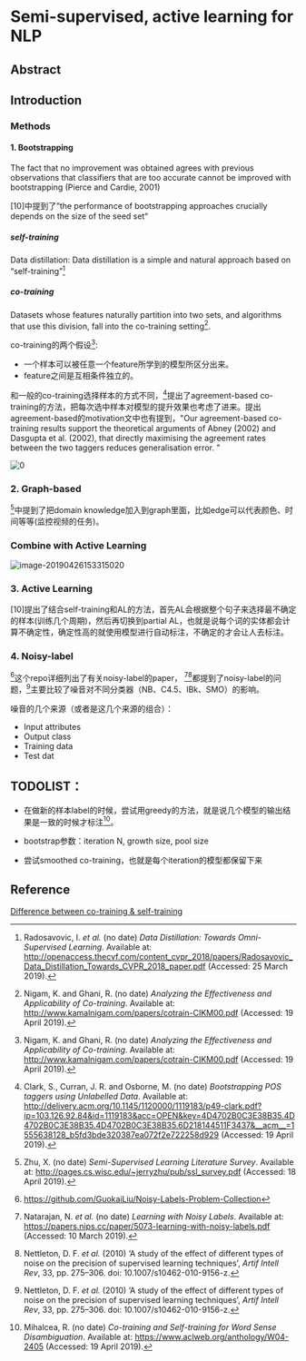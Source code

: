 # Semi-supervised, active learning for NLP

## Abstract



## Introduction



### Methods

#### 1. Bootstrapping



The fact that no improvement was obtained agrees with previous observations that classifiers that are too accurate cannot be improved with bootstrapping (Pierce and Cardie, 2001)

[10]中提到了”the performance of bootstrapping approaches crucially depends on the size of the seed set“

##### self-training

Data distillation: Data distillation is a simple and natural approach based on “self-training”[^1]



##### co-training

Datasets whose features naturally partition into two sets, and algorithms that use this division, fall into the co-training setting[^3].

co-training的两个假设[^3]:

- 一个样本可以被任意一个feature所学到的模型所区分出来。
- feature之间是互相条件独立的。

和一般的co-training选择样本的方式不同，[^4]提出了agreement-based co-training的方法，把每次选中样本对模型的提升效果也考虑了进来。提出agreement-based的motivation文中也有提到，"Our agreement-based co-training results support the theoretical arguments of Abney (2002) and Dasgupta et al. (2002), that directly maximising the agreement rates between the two taggers reduces generalisation error. "

![0](https://ws4.sinaimg.cn/large/006tNc79ly1g2g1k05zjbj30d908k0ud.jpg)



### 2. Graph-based

 [^6]中提到了把domain knowledge加入到graph里面，比如edge可以代表颜色、时间等等(监控视频的任务)。

### Combine with Active Learning

![image-20190426153315020](https://ws4.sinaimg.cn/large/006tNc79ly1g2g2mojmmpj30fr07ndgm.jpg)





### 3. Active Learning

[10]提出了结合self-training和AL的方法，首先AL会根据整个句子来选择最不确定的样本(训练几个周期)，然后再切换到partial AL，也就是说每个词的实体都会计算不确定性，确定性高的就使用模型进行自动标注，不确定的才会让人去标注。



### 4. Noisy-label

 [^13]这个repo详细列出了有关noisy-label的paper， [^11][^12]都提到了noisy-label的问题，[^12]主要比较了噪音对不同分类器（NB、C4.5、IBk、SMO）的影响。

噪音的几个来源（或者是这几个来源的组合）：

- Input attributes
- Output class
- Training data
- Test dat



## TODOLIST：

- 在做新的样本label的时候，尝试用greedy的方法，就是说几个模型的输出结果是一致的时候才标注[^2]。

- bootstrap参数：iteration N, growth size, pool size

- 尝试smoothed co-training，也就是每个iteration的模型都保留下来

  

## Reference



[Difference between co-training & self-training](https://www.quora.com/Whats-the-difference-between-co-training-and-self-training-in-semi-supervised-learning-2)



[^1]: Radosavovic, I. *et al.* (no date) *Data Distillation: Towards Omni-Supervised Learning*. Available at: http://openaccess.thecvf.com/content_cvpr_2018/papers/Radosavovic_Data_Distillation_Towards_CVPR_2018_paper.pdf (Accessed: 25 March 2019).

[^2 ]: Mihalcea, R. (no date) *Co-training and Self-training for Word Sense Disambiguation*. Available at: https://www.aclweb.org/anthology/W04-2405 (Accessed: 19 April 2019).
[^3]:Nigam, K. and Ghani, R. (no date) *Analyzing the Effectiveness and Applicability of Co-training*. Available at: http://www.kamalnigam.com/papers/cotrain-CIKM00.pdf (Accessed: 19 April 2019).
[^4]: Clark, S., Curran, J. R. and Osborne, M. (no date) *Bootstrapping POS taggers using Unlabelled Data*. Available at: http://delivery.acm.org/10.1145/1120000/1119183/p49-clark.pdf?ip=103.126.92.84&id=1119183&acc=OPEN&key=4D4702B0C3E38B35.4D4702B0C3E38B35.4D4702B0C3E38B35.6D218144511F3437&__acm__=1555638128_b5fd3bde320387ea072f2e722258d929 (Accessed: 19 April 2019).
[^5]:http://www.cs.upc.edu/~horacio/snlp/bootstrapping-slides2012.pdf  不错的一个PPT
[^6]:Zhu, X. (no date) *Semi-Supervised Learning Literature Survey*. Available at: http://pages.cs.wisc.edu/~jerryzhu/pub/ssl_survey.pdf (Accessed: 18 April 2019).
[^7 ]: (bootstrap相关的很好的blog)[http://ruder.io/semi-supervised/index.html#selfensembling]

[^8]: Edu, M., Minton, S. and Knoblock, C. A. (no date) Active + Semi-Supervised Learning = Robust Multi-View Learning Ion Muslea. Available at: http://usc-isi-i2.github.io/papers/muslea02-icml-robust.pdf (Accessed: 26 April 2019).
[^9]: A two-phase hybrid of semi-supervised and active learning approach for sequence labeling 没找到下载的地方
[^10]: Tomanek, K. and Hahn, U. (2009) *Semi-Supervised Active Learning for Sequence Labeling*, *ACL and AFNLP*. Available at: http://delivery.acm.org/10.1145/1700000/1690291/p1039-tomanek.pdf?ip=103.126.92.84&id=1690291&acc=OPEN&key=4D4702B0C3E38B35.4D4702B0C3E38B35.4D4702B0C3E38B35.6D218144511F3437&__acm__=1556265333_8e311e382c00fed597997ea21ab2944a (Accessed: 26 April 2019).
[^11]: Natarajan, N. *et al.* (no date) *Learning with Noisy Labels*. Available at: https://papers.nips.cc/paper/5073-learning-with-noisy-labels.pdf (Accessed: 10 March 2019).
[^12]:Nettleton, D. F. *et al.* (2010) ‘A study of the effect of different types of noise on the precision of supervised learning techniques’, *Artif Intell Rev*, 33, pp. 275–306. doi: 10.1007/s10462-010-9156-z.
[^13]: https://github.com/GuokaiLiu/Noisy-Labels-Problem-Collection